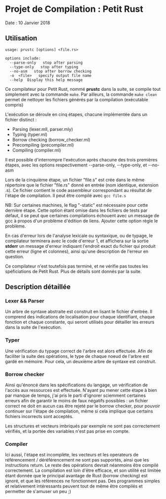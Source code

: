 # Projet de Compilation : Petit Rust #

Date : 10 Janvier 2018

## Utilisation ##

```
usage: prustc [options] <file.rs>

options include:
  --parse-only   stop after parsing
  --type-only   stop after typing
  --no-asm   stop after borrow checking
  -o  <file>   specify output file name
  --help  Display this help message
```

Ce compilateur pour Petit Rust, nommé **prustc** dans la suite, se compile tout
simplement avec la commande `make`. Par ailleurs, la commande `make clean`
permet de nettoyer les fichiers générés par la compilation (exécutable compris)

L'exécution se déroule en cinq étapes, chacune implémentée dans un fichier distinct :
  - Parsing           (lexer.mll, parser.mly)
  - Typing            (typer.ml)
  - Borrow checking   (borrow\_checker.ml)
  - Precompiling      (precompiler.ml)
  - Compiling         (compiler.ml)

Il est possible d'interrompre l'exécution après chacune des trois premières étapes,
avec les options respectivement --parse-only, --type-only, et --no-asm

Lors de la cinquième étape, un fichier "file.s" est crée dans le même répertoire
que le fichier "file.rs" donné en entrée (nom identique, extension .s).
Ce fichier contient le code assembleur correspondant au résultat de l'étape
de compilation. Il peut être compilé avec `gcc file.s`

NB: Sur certaines machines, le flag "-static" est nécessaire pour cette dernière étape.
    Cette option étant omise dans les fichiers de tests par défaut,
    il se peut que certaines compilations échouent avec un message de gcc à
    propos d'un problème d'édition de liens. Ajouter cette option règle le problème.


En cas d'erreur lors de l'analyse lexicale ou syntaxique, ou de typage, le
compilateur terminera avec le code d'erreur 1, et affichera sur la sortie
**stderr** un message d'erreur indiquant l'endroit exact du fichier qui
produit cette erreur (ligne et colonnes), ainsi qu'une description de
l'erreur en question.

Ce compilateur n'est toutefois pas terminé, et ne vérifie pas toutes les
spéficiations de Petit Rust. Plus de détails sont donnés par la suite.


## Description détaillée ##

### Lexer && Parser ###

Un arbre de syntaxe abstraite est construit en lisant le fichier d'entrée.
Il comprend des indications de localisation pour chaque identifiant, chaque
fonction et chaque constante, qui seront utilisés pour détailler les erreurs
dans la suite de l'exécution.

### Typer ###

Une vérification du typage correct de l'arbre est alors effectuée.
Afin de faciliter la suite des opérations, le type de chaque noeud de l'arbre
est gardé en mémoire. Pour cela, un deuxième arbre de syntaxe est construit.

### Borrow checker ###

Ainsi qu'énoncé dans les spécifications du langage, un vérification de l'accès
aux ressources est effectuée. N'ayant pu mener cette étape à bien par manque de
temps, j'ai pris le parti d'ignorer sciemment certaines erreurs afin de garantir
le moins de faux négatifs possibles : un fichier correct ne doit en aucun cas
être rejeté par le borrow checker, pour pouvoir continuer sur l'étape de compilation,
même si cela implique que certains fichiers incorrects sont acceptés.

Les structures et vecteurs imbriqués par exemple ne sont pas correctement vérifiés,
et la portée des variables n'est pas prise en compte.

### Compiler ###

Ici aussi, l'étape est incomplète, les vecteurs et les operateurs de
référencement / déréférencement ne sont pas supportés, ainsi que les instructions return.
Le reste des opérations devrait néanmoins être compilé correctement.
La compilation est loin d'être efficace, et son utilité est limitée étant donnée
que le principal avantage de Rust (borrow checking) est ignoré, et que les références
ne fonctionnent pas. Des programmes simples et relativement intéressants peuvent
tout de même être compilés et permetter de s'amuser un peu ;)
